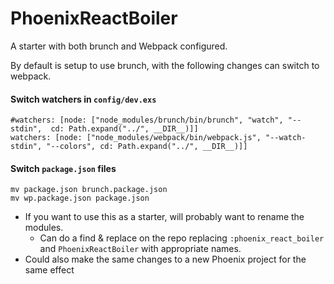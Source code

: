 # PhoenixReactBoiler

A starter with both brunch and Webpack configured.

By default is setup to use brunch, with the following changes can switch to webpack.


#### Switch watchers in `config/dev.exs`
```
#watchers: [node: ["node_modules/brunch/bin/brunch", "watch", "--stdin",  cd: Path.expand("../", __DIR__)]]
watchers: [node: ["node_modules/webpack/bin/webpack.js", "--watch-stdin", "--colors", cd: Path.expand("../", __DIR__)]]
```

#### Switch `package.json` files
```
mv package.json brunch.package.json
mv wp.package.json package.json
```

- If you want to use this as a starter, will probably want to rename the modules.
  - Can do a find & replace on the repo replacing `:phoenix_react_boiler` and `PhoenixReactBoiler` with appropriate names.
- Could also make the same changes to a new Phoenix project for the same effect
